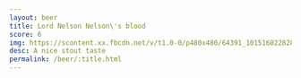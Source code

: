 ```yaml
---
layout: beer
title: Lord Nelson Nelson\'s blood
score: 6
img: https://scontent.xx.fbcdn.net/v/t1.0-0/p480x480/64391_10151602282878745_784297964_n.jpg?oh=af904e5ecdd65ce0e8f8e7f3f6956cfe&oe=583CE2AB
desc: A nice stout taste
permalink: /beer/:title.html
---
```

